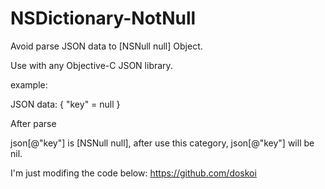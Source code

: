 # NSDictionary-NotNull

Avoid parse JSON data to [NSNull null] Object.

Use with any Objective-C JSON library.

example:

JSON data: { "key" = null }

After parse

json[@"key"] is [NSNull null], after use this category, json[@"key"] will be nil.

I'm just modifing the code below:
https://github.com/doskoi
